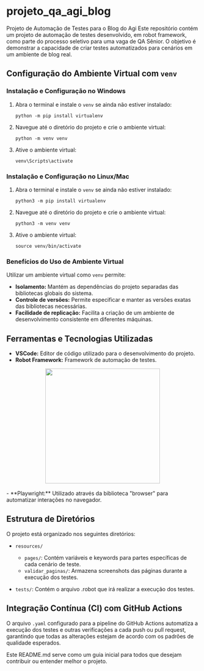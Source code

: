# projeto_qa_agi_blog
Projeto de Automação de Testes para o Blog do Agi  Este repositório contém um projeto de automação de testes desenvolvido, em robot framework, como parte do processo seletivo para uma vaga de QA Sênior. O objetivo é demonstrar a capacidade de criar testes automatizados para cenários em um ambiente de blog real.

## Configuração do Ambiente Virtual com `venv`

### Instalação e Configuração no Windows

1. Abra o terminal e instale o `venv` se ainda não estiver instalado:
    ```
    python -m pip install virtualenv
    ```
2. Navegue até o diretório do projeto e crie o ambiente virtual:
    ```
    python -m venv venv
    ```
3. Ative o ambiente virtual:
    ```
    venv\Scripts\activate
    ```

### Instalação e Configuração no Linux/Mac

1. Abra o terminal e instale o `venv` se ainda não estiver instalado:
    ```
    python3 -m pip install virtualenv
    ```
2. Navegue até o diretório do projeto e crie o ambiente virtual:
    ```
    python3 -m venv venv
    ```
3. Ative o ambiente virtual:
    ```
    source venv/bin/activate
    ```

### Benefícios do Uso de Ambiente Virtual

Utilizar um ambiente virtual como `venv` permite:

- **Isolamento:** Mantém as dependências do projeto separadas das bibliotecas globais do sistema.
- **Controle de versões:** Permite especificar e manter as versões exatas das bibliotecas necessárias.
- **Facilidade de replicação:** Facilita a criação de um ambiente de desenvolvimento consistente em diferentes máquinas.

## Ferramentas e Tecnologias Utilizadas

- **VSCode:** Editor de código utilizado para o desenvolvimento do projeto.
- **Robot Framework:** Framework de automação de testes.
<div align="center">
<img src="![download](https://github.com/andersonvilarins/projeto_qa_agi_blog/assets/972596/c22d150a-4672-4c09-98b8-b670c37038f0)" width="300"/>
</div>
<br>
- **Playwright:** Utilizado através da biblioteca "browser" para automatizar interações no navegador.

## Estrutura de Diretórios

O projeto está organizado nos seguintes diretórios:

- `resources/`
    - `pages/`: Contém variáveis e keywords para partes específicas de cada cenário de teste.
    - `validar_paginas/`: Armazena screenshots das páginas durante a execução dos testes.
	
- `tests/`: Contém o arquivo .robot que irá realizar a execução dos testes.

## Integração Contínua (CI) com GitHub Actions

O arquivo `.yaml` configurado para a pipeline do GitHub Actions automatiza a execução dos testes e outras verificações a cada push ou pull request, garantindo que todas as alterações estejam de acordo com os padrões de qualidade esperados.

Este README.md serve como um guia inicial para todos que desejam contribuir ou entender melhor o projeto.
